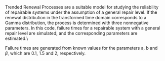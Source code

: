 Trended Renewal Processes are a suitable model for studying the reliability of repairable systems under the assumption of a general repair level. If the renewal distribution in the transformed time domain corresponds to a Gamma distribution, the process is determined with three nonnegative parameters. In this code, failure times for a repairable system with a general repair level are simulated, and the corresponding parameters are estimated.\\

Failure times are generated from known values ​​for the parameters a, b and $\beta$, which are 0.1, 1.5 and 2, respectively.
